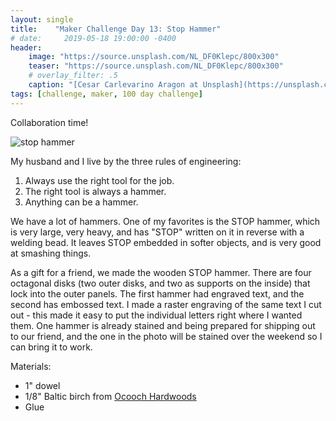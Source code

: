 ```yaml
---
layout: single
title:    "Maker Challenge Day 13: Stop Hammer"
# date:     2019-05-18 19:00:00 -0400
header:
    image: "https://source.unsplash.com/NL_DF0Klepc/800x300"
    teaser: "https://source.unsplash.com/NL_DF0Klepc/800x300"
    # overlay_filter: .5
    caption: "[Cesar Carlevarino Aragon at Unsplash](https://unsplash.com/photos/NL_DF0Klepc)"
tags: [challenge, maker, 100 day challenge]
---
```

Collaboration time!

![stop hammer]({{"/assets/img/hundred-day-challenge/stop-hammer.jpg"}})

My husband and I live by the three rules of engineering:

1. Always use the right tool for the job.
2. The right tool is always a hammer.
3. Anything can be a hammer.

We have a lot of hammers. One of my favorites is the STOP hammer, which is very large, very heavy, and has "STOP" written on it in reverse with a welding bead. It leaves STOP embedded in softer objects, and is very good at smashing things.

As a gift for a friend, we made the wooden STOP hammer. There are four octagonal disks (two outer disks, and two as supports on the inside) that lock into the outer panels. The first hammer had engraved text, and the second has embossed text. I made a raster engraving of the same text I cut out - this made it easy to put the individual letters right where I wanted them. One hammer is already stained and being prepared for shipping out to our friend, and the one in the photo will be stained over the weekend so I can bring it to work.

Materials:

* 1" dowel
* 1/8" Baltic birch from [Ocooch Hardwoods](https://ocoochhardwoods.com/plywood/baltic-birch-plywood/)
* Glue
